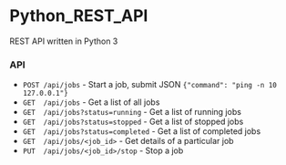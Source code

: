 # Python_REST_API
REST API written in Python 3

### API
  * `POST /api/jobs` - Start a job, submit JSON `{"command": "ping -n 10 127.0.0.1"}`
  * `GET  /api/jobs` - Get a list of all jobs
  * `GET  /api/jobs?status=running` - Get a list of running jobs
  * `GET  /api/jobs?status=stopped` - Get a list of stopped jobs
  * `GET  /api/jobs?status=completed` - Get a list of completed jobs
  * `GET  /api/jobs/<job_id>` - Get details of a particular job
  * `PUT  /api/jobs/<job_id>/stop` - Stop a job
